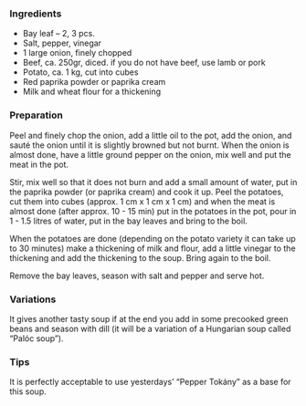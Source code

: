 
### Ingredients
- Bay leaf – 2, 3 pcs.
- Salt, pepper, vinegar
- 1 large onion, finely chopped
- Beef, ca. 250gr, diced. if you do not have beef, use lamb or pork
- Potato, ca. 1 kg, cut into cubes
- Red paprika powder or paprika cream
- Milk and wheat flour for a thickening

### Preparation
  Peel and finely chop the onion, add a little oil to the pot, add the onion, and sauté the onion until it is slightly browned but not burnt. When the onion is almost done, have a little ground pepper on the onion, mix well and put the meat in the pot.

 Stir, mix well so that it does not burn and add a small amount of water, put in the paprika powder (or paprika cream) and cook it up. Peel the potatoes, cut them into cubes (approx. 1 cm x 1 cm x 1 cm) and when the meat is almost done (after approx. 10 - 15 min) put in the potatoes in the pot, pour in 1 - 1.5 litres of water, put in the bay leaves and bring to the boil.

 When the potatoes are done (depending on the potato variety it can take up to 30 minutes) make a thickening of milk and flour, add a little vinegar to the thickening and add the thickening to the soup. Bring again to the boil.

 Remove the bay leaves, season with salt and pepper and serve hot.  

### Variations

It gives another tasty soup if at the end you add in some precooked green beans and season with dill (it will be a variation of a Hungarian soup called “Palóc soup”).

### Tips

It is perfectly acceptable to use yesterdays’ “Pepper Tokány” as a base for this soup.